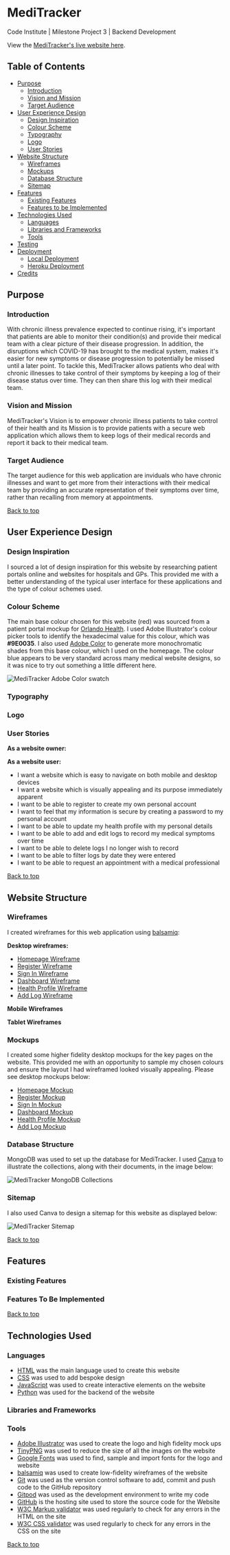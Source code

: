 # MediTracker

Code Institute | Milestone Project 3 | Backend Development

View the [MediTracker's live website here]().

## Table of Contents

* [Purpose](##Purpose)
    * [Introduction](###Introduction)
    * [Vision and Mission](###Vision-and-Mission)
    * [Target Audience](###Target-Audience)
* [User Experience Design](##User-Experience-Design)
    * [Design Inspiration](###Design-Inspiration)
    * [Colour Scheme](###Colour-Scheme)
    * [Typography](###Typography)
    * [Logo](###Logo)
    * [User Stories](###User-Stories)
* [Website Structure](##Website-Structure)
    * [Wireframes](###Wireframes)
    * [Mockups](###Mockups)
    * [Database Structure](###Database-Structure)
    * [Sitemap](###Sitemap)
* [Features](##features)
    * [Existing Features](###Existing-Features)
    * [Features to be Implemented](###Features-to-be-Implemented)
* [Technologies Used](##technologies-used)
    * [Languages](###Languages)
    * [Libraries and Frameworks](###Libraries-and-Frameworks)
    * [Tools](###Tools)
* [Testing](##testing)
* [Deployment](##deployment)
    * [Local Deployment](###Loccal-Deployment)
    * [Heroku Deployment](###Heroku-Deployment)
* [Credits](##credits)


## Purpose

### Introduction
With chronic illness prevalence expected to continue rising, it's important that patients are able to monitor their condition(s) and provide their medical team with a clear picture of their disease progression. In addition, the disruptions which COVID-19 has brought to the medical system, makes it's easier for new symptoms or disease progression to potentially be missed until a later point. To tackle this, MediTracker allows patients who deal with chronic illnesses to take control of their symptoms by keeping a log of their disease status over time. They can then share this log with their medical team.

### Vision and Mission
MediTracker's Vision is to empower chronic illness patients to take control of their health and its Mission is to provide patients with a secure web application which allows them to keep logs of their medical records and report it back to their medical team. 

### Target Audience
The target audience for this web application are inviduals who have chronic illnesses and want to get more from their interactions with their medical team by providing an accurate  representation of their symptoms over time, rather than recalling from memory at appointments. 

[Back to top](##Table-of-Contents)

## User Experience Design

### Design Inspiration
I sourced a lot of design inspiration for this website by researching patient portals online and websites for hospitals and GPs. This provided me with a better understanding of the typical user interface for these applications and the type of colour schemes used.

### Colour Scheme
The main base colour chosen for this website (red) was sourced from a patient portal mockup for [Orlando Health](http://struongux.com/ohealth.html). I used Adobe Illustrator's colour picker tools to identify the hexadecimal value for this colour, which was **#9E0035**. I also used [Adobe Color](https://color.adobe.com/create/color-wheel) to generate more monochromatic shades from this base colour, which I used on the homepage. The colour blue appears to be very standard across many medical website designs, so it was nice to try out something a little different here.

<img src="images/readme/adobe-color.png" alt="MediTracker Adobe Color swatch">

### Typography

### Logo

### User Stories

**As a website owner:**

**As a website user:**
* I want a website which is easy to navigate on both mobile and desktop devices
* I want a website which is visually appealing and its purpose immediately apparent
* I want to be able to register to create my own personal account
* I want to feel that my information is secure by creating a password to my personal account
* I want to be able to update my health profile with my personal details
* I want to be able to add and edit logs to record my medical symptoms over time
* I want to be able to delete logs I no longer wish to record
* I want to be able to filter logs by date they were entered
* I want to be able to request an appointment with a medical professional

[Back to top](##Table-of-Contents)

## Website Structure

### Wireframes

I created wireframes for this web application using [balsamiq](https://balsamiq.com/wireframes/):

**Desktop wireframes:**
* [Homepage Wireframe](images/readme/homepage-desktop-wireframe.png)
* [Register Wireframe](images/readme/register-desktop-wireframe.png)
* [Sign In Wireframe](images/readme/signin-desktop-wireframe.png)
* [Dashboard Wireframe](images/readme/dashboard-desktop-wireframe.png)
* [Health Profile Wireframe](images/readme/edit-profile-desktop-wireframe.png)
* [Add Log Wireframe](images/readme/add-log-desktop-wireframe.png)

**Mobile Wireframes**

**Tablet Wireframes**

### Mockups
I created some higher fidelity desktop mockups for the key pages on the website. This provided me with an opportunity to sample my chosen colours and ensure the layout I had wireframed looked visually appealing. Please see desktop mockups below:

* [Homepage Mockup](images/readme/homepage-mockup.png)
* [Register Mockup](images/readme/register-mockup.png)
* [Sign In Mockup](images/readme/sign-in-mockup.png)
* [Dashboard Mockup](images/readme/dashboard-mockup.png)
* [Health Profile Mockup](images/readme/health-profile-mockup.png)
* [Add Log Mockup](images/readme/add-log-mockup.png)

### Database Structure

MongoDB was used to set up the database for MediTracker. I used [Canva](www.canva.com) to illustrate the collections, along with their documents, in the image below:

<img src="images/readme/meditracker-database.png" alt="MediTracker MongoDB Collections">

### Sitemap

I also used Canva to design a sitemap for this website as displayed below:

<img src="images/readme/meditracker-sitemap.png" alt="MediTracker Sitemap">

[Back to top](##Table-of-Contents)

## Features

### Existing Features

### Features To Be Implemented

[Back to top](##Table-of-Contents)

## Technologies Used

### Languages
* [HTML]() was the main language used to create this website
* [CSS]() was used to add bespoke design
* [JavaScript]() was used to create interactive elements on the website
* [Python]() was used for the backend of the website

### Libraries and Frameworks

### Tools
* [Adobe Illustrator](https://www.adobe.com/ie/products/illustrator.html) was used to create the logo and high fidelity mock ups
* [TinyPNG](https://tinypng.com/) was used to reduce the size of all the images on the website
* [Google Fonts](https://fonts.google.com/) was used to find, sample and import fonts for the logo and website
* [balsamiq](https://balsamiq.com/wireframes/) was used to create low-fidelity wireframes of the website
* [Git](https://git-scm.com/) was used as the version control software to add, commit and push code to the GitHub repository
* [Gitpod](https://gitpod.io/) was used as the development environment to write my code
* [GitHub](https://github.com/) is the hosting site used to store the source code for the Website
* [W3C Markup validator](https://validator.w3.org/) was used regularly to check for any errors in the HTML on the site
* [W3C CSS validator](https://jigsaw.w3.org/css-validator/) was used regularly to check for any errors in the CSS on the site

[Back to top](##Table-of-Contents)